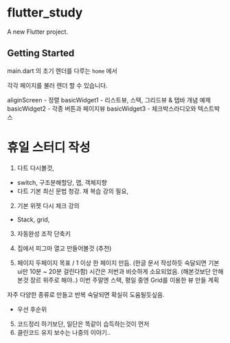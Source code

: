 # flutter_study

A new Flutter project.

## Getting Started

main.dart 의 초기 렌더를 다루는 `home` 에서 

각각 페이지를 불러 렌더 할 수 있습니다. 

aliginScreen - 정렬
basicWidget1 - 리스트뷰, 스택, 그리드뷰 & 탭바 개념 예제
basicWidget2 - 각종 버튼과 페이지뷰 
basicWidget3 - 체크박스라디오와 텍스트박스 

# 휴일 스터디 작성

1. 다트 다시볼것, 
- switch, 구조분해할당, 맵, 객체지향 
- 다트 기본 최신 문법 청강. 재 복습 강의 필요,  

2. 기본 위젯 다시 체크 강의
- Stack, grid, 

3. 자동완성 조작 단축키

3. 집에서 피그마 열고 만들어볼것 (추천)
4. 페이지 두페이지 목표   / 1 이상
한 페이지 만듬. (한글 문서 작성하듯 숙달되면 기본 ui만 10분 ~ 20분 걸린다함) 시간은 저번과 비슷하게 소요되었음.
(해본것보단 안해본것 장르 위주로 해야..) 이번 주말엔 스택, 평일 중엔 Grid를 이용한 뷰 만들 계획

자주 다양한 종류로 만들고 반복 숙달되면 확실히 도움될듯싶음. 

* 우선 후순위 
5. 코드정리 하기보단, 일단은 똑같이 습득하는것이 먼저
6. 클린코드 유지 보수는 나중의 이야기.. 
